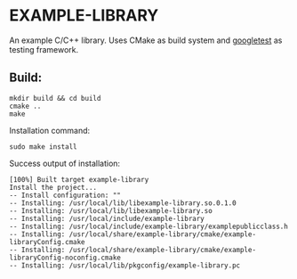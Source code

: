 EXAMPLE-LIBRARY
================
An example C/C++ library. Uses CMake as build system and
[googletest](https://github.com/google/googletest) as testing framework.

## Build:
```
mkdir build && cd build
cmake ..
make
```

Installation command:
```
sudo make install
```
Success output of installation:
```
[100%] Built target example-library
Install the project...
-- Install configuration: ""
-- Installing: /usr/local/lib/libexample-library.so.0.1.0
-- Installing: /usr/local/lib/libexample-library.so
-- Installing: /usr/local/include/example-library
-- Installing: /usr/local/include/example-library/examplepublicclass.h
-- Installing: /usr/local/share/example-library/cmake/example-libraryConfig.cmake
-- Installing: /usr/local/share/example-library/cmake/example-libraryConfig-noconfig.cmake
-- Installing: /usr/local/lib/pkgconfig/example-library.pc
```
